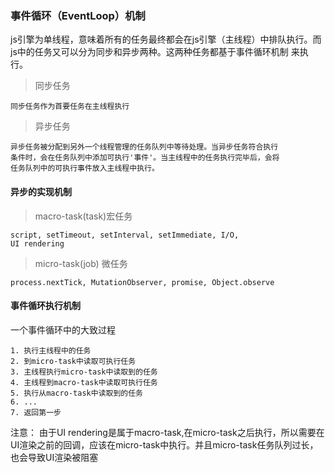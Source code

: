### 事件循环（EventLoop）机制
js引擎为单线程，意味着所有的任务最终都会在js引擎（主线程）中排队执行。而js中的任务又可以分为同步和异步两种。这两种任务都基于事件循环机制
来执行。
> 同步任务

    同步任务作为首要任务在主线程执行
> 异步任务
    
    异步任务被分配到另外一个线程管理的任务队列中等待处理。当异步任务符合执行
    条件时，会在任务队列中添加可执行'事件'。当主线程中的任务执行完毕后，会将
    任务队列中的可执行事件放入主线程中执行。
#### 异步的实现机制
> macro-task(task)宏任务
    
    script, setTimeout, setInterval, setImmediate, I/O,
    UI rendering 
> micro-task(job) 微任务    
    
    process.nextTick, MutationObserver, promise, Object.observe
#### 事件循环执行机制
一个事件循环中的大致过程

    1. 执行主线程中的任务
    2. 到micro-task中读取可执行任务
    3. 主线程执行micro-task中读取到的任务
    4. 主线程到macro-task中读取可执行任务
    5. 执行从macro-task中读取到的任务
    6. ...
    7. 返回第一步
注意：
    由于UI rendering是属于macro-task,在micro-task之后执行，所以需要在UI渲染之前的回调，应该在micro-task中执行。并且micro-task任务队列过长，也会导致UI渲染被阻塞    
    
    